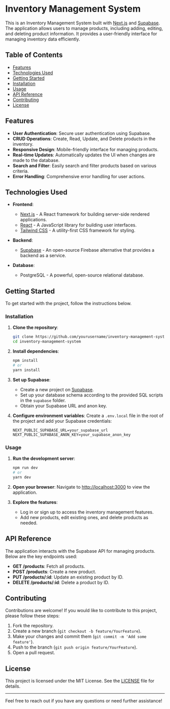 # Inventory Management System

This is an Inventory Management System built with [Next.js](https://nextjs.org) and [Supabase](https://supabase.io). The application allows users to manage products, including adding, editing, and deleting product information. It provides a user-friendly interface for managing inventory data efficiently.

## Table of Contents

- [Features](#features)
- [Technologies Used](#technologies-used)
- [Getting Started](#getting-started)
- [Installation](#installation)
- [Usage](#usage)
- [API Reference](#api-reference)
- [Contributing](#contributing)
- [License](#license)

## Features

- **User Authentication**: Secure user authentication using Supabase.
- **CRUD Operations**: Create, Read, Update, and Delete products in the inventory.
- **Responsive Design**: Mobile-friendly interface for managing products.
- **Real-time Updates**: Automatically updates the UI when changes are made to the database.
- **Search and Filter**: Easily search and filter products based on various criteria.
- **Error Handling**: Comprehensive error handling for user actions.

## Technologies Used

- **Frontend**: 
  - [Next.js](https://nextjs.org) - A React framework for building server-side rendered applications.
  - [React](https://reactjs.org) - A JavaScript library for building user interfaces.
  - [Tailwind CSS](https://tailwindcss.com) - A utility-first CSS framework for styling.

- **Backend**: 
  - [Supabase](https://supabase.io) - An open-source Firebase alternative that provides a backend as a service.

- **Database**: 
  - PostgreSQL - A powerful, open-source relational database.

## Getting Started

To get started with the project, follow the instructions below.

### Installation

1. **Clone the repository**:
   ```bash
   git clone https://github.com/yourusername/inventory-management-system.git
   cd inventory-management-system
   ```

2. **Install dependencies**:
   ```bash
   npm install
   # or
   yarn install
   ```

3. **Set up Supabase**:
   - Create a new project on [Supabase](https://supabase.io).
   - Set up your database schema according to the provided SQL scripts in the `supabase` folder.
   - Obtain your Supabase URL and anon key.

4. **Configure environment variables**:
   Create a `.env.local` file in the root of the project and add your Supabase credentials:
   ```plaintext
   NEXT_PUBLIC_SUPABASE_URL=your_supabase_url
   NEXT_PUBLIC_SUPABASE_ANON_KEY=your_supabase_anon_key
   ```

### Usage

1. **Run the development server**:
   ```bash
   npm run dev
   # or
   yarn dev
   ```

2. **Open your browser**:
   Navigate to [http://localhost:3000](http://localhost:3000) to view the application.

3. **Explore the features**:
   - Log in or sign up to access the inventory management features.
   - Add new products, edit existing ones, and delete products as needed.

## API Reference

The application interacts with the Supabase API for managing products. Below are the key endpoints used:

- **GET /products**: Fetch all products.
- **POST /products**: Create a new product.
- **PUT /products/:id**: Update an existing product by ID.
- **DELETE /products/:id**: Delete a product by ID.

## Contributing

Contributions are welcome! If you would like to contribute to this project, please follow these steps:

1. Fork the repository.
2. Create a new branch (`git checkout -b feature/YourFeature`).
3. Make your changes and commit them (`git commit -m 'Add some feature'`).
4. Push to the branch (`git push origin feature/YourFeature`).
5. Open a pull request.

## License

This project is licensed under the MIT License. See the [LICENSE](LICENSE) file for details.

---

Feel free to reach out if you have any questions or need further assistance!
